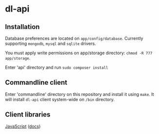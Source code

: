dl-api
===

Installation
---

Database preferences are located on `app/config/database`. Currently supporting `mongodb`, `mysql` and `sqlite` drivers.

You must apply write permissions on app/storage directory: `chmod -R 777 app/storage`.

Enter 'api' directory and run `sudo composer install`

Commandline client
---

Enter 'commandline' directory on this repository and install it using `make`. It
will install `dl-api` client system-wide on `/bin` directory.

Client libraries
---

[JavaScript](https://github.com/doubleleft/dl-api-javascript) ([docs](http://doubleleft.github.io/dl-api-javascript))
